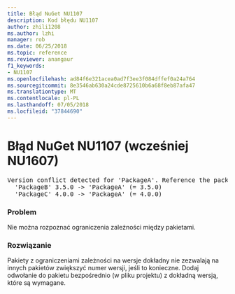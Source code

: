 ```yaml
---
title: Błąd NuGet NU1107
description: Kod błędu NU1107
author: zhili1208
ms.author: lzhi
manager: rob
ms.date: 06/25/2018
ms.topic: reference
ms.reviewer: anangaur
f1_keywords:
- NU1107
ms.openlocfilehash: ad84f6e321acea0ad7f3ee3f084dffef0a24a764
ms.sourcegitcommit: 8e3546ab630a24cde8725610b6a68f8eb87afa47
ms.translationtype: MT
ms.contentlocale: pl-PL
ms.lasthandoff: 07/05/2018
ms.locfileid: "37844690"
---
```

# <a name="nuget-error-nu1107-previously-nu1607"></a>Błąd NuGet NU1107 (wcześniej NU1607)

<pre>Version conflict detected for 'PackageA'. Reference the package directly from the project to resolve this issue.<br/>  'PackageB' 3.5.0 -> 'PackageA' (= 3.5.0)<br/>  'PackageC' 4.0.0 -> 'PackageA' (= 4.0.0)</pre>

### <a name="issue"></a>Problem
Nie można rozpoznać ograniczenia zależności między pakietami.

### <a name="solution"></a>Rozwiązanie
Pakiety z ograniczeniami zależności na wersje dokładny nie zezwalają na innych pakietów zwiększyć numer wersji, jeśli to konieczne. Dodaj odwołanie do pakietu bezpośrednio (w pliku projektu) z dokładną wersją, które są wymagane.